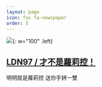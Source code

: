 ```yaml
---
layout: page
icon: fas fa-newspaper
order: 5
---
```


![](https://ldn970110.github.io/img/avatar/LDN.JPEG){: w="100" .left}
## [LDN97 / 才不是蘿莉控！](https://ldn970110.github.io)
明明就是蘿莉控 送你手銬一雙<i class="fa-solid fa-handcuffs"></i>
